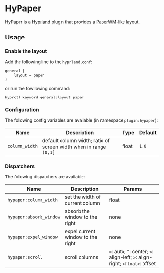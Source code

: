 # HyPaper

HyPaper is a [Hyprland](https://hyprland.org/) plugin
that provides a [PaperWM](https://github.com/paperwm/PaperWM)-like layout.

## Usage

### Enable the layout

Add the following line to the `hyprland.conf`:

```
general {
    layout = paper
}
```

or run the fowllowing command:

```sh
hyprctl keyword general:layout paper
```

### Configuration

The following config variables are available (in namespace `plugin:hypaper`):

| Name           | Description                                | Type | Default |
|----------------|--------------------------------------------|------|---------|
| `column_width` | default column width; ratio of screen width when in range `(0,1]` | float | `1.0` |

### Dispatchers

The following dispatchers are available:

| Name                    | Description                         | Params       |
|-------------------------|-------------------------------------|--------------|
| `hypaper:column_width`  | set the width of current column     | float        |
| `hypaper:absorb_window` | absorb the window to the right      | none         |
| `hypaper:expel_window`  | expel current window to the right   | none         |
| `hypaper:scroll`        | scroll columns                      | `=`: auto; `^`: center; `<`: align-left; `>`: align-right; `<float>`: offset |
